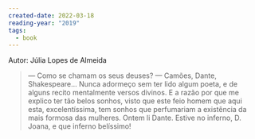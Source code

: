 ```yaml
---
created-date: 2022-03-18
reading-year: "2019"
tags:
  - book
---
```

Autor: Júlia Lopes de Almeida

>— Como se chamam os seus deuses?
— Camões, Dante, Shakespeare... Nunca adormeço sem ter lido algum poeta, e de alguns recito mentalmente versos divinos. E a razão por que me explico ter tão belos sonhos, visto que este feio homem que aqui esta, excelentíssima, tem sonhos que perfumariam a existência da mais formosa das mulheres. Ontem li Dante. Estive no inferno, D. Joana, e que inferno belíssimo!

